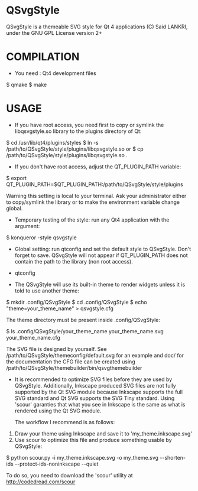 QSvgStyle
=========

QSvgStyle is a themeable SVG style for Qt 4 applications
(C) Said LANKRI, under the GNU GPL License version 2+

COMPILATION
===========

* You need : Qt4 development files

$ qmake
$ make

USAGE
=====

* If you have root access, you need first to copy or symlink the
  libqsvgstyle.so library to the plugins directory of Qt:

$ cd /usr/lib/qt4/plugins/styles
$ ln -s /path/to/QSvgStyle/style/plugins/libqsvgstyle.so
or
$ cp /path/to/QSvgStyle/style/plugins/libqsvgstyle.so .

* If you don't have root access, adjust the QT_PLUGIN_PATH variable:

$ export QT_PLUGIN_PATH=$QT_PLUGIN_PATH:/path/to/QSvgStyle/style/plugins

Warning this setting is local to your terminal. Ask your administrator
either to copy/symlink the library or to make the environment variable
change global.

* Temporary testing of the style: run any Qt4 application with the argument:

$ konqueror -style qsvgstyle

* Global setting: run qtconfig and set the default style to
  QSvgStyle. Don't forget to save.
  QSvgStyle will not appear if QT_PLUGIN_PATH does not contain the
  path to the library (non root access).

* qtconfig

* The QSvgStyle will use its built-in theme to render widgets unless
  it is told to use another theme:

$ mkdir .config/QSvgStyle
$ cd .config/QSvgStyle
$ echo "theme=your_theme_name" > qsvgstyle.cfg

The theme directory must be present inside .config/QSvgStyle:

$ ls .config/QSvgStyle/your_theme_name
your_theme_name.svg               your_theme_name.cfg

The SVG file is designed by yourself. See
/path/to/QSvgStyle/themeconfig/default.svg for an example and doc/ for
the documentation
the CFG file can be created using /path/to/QSvgStyle/themebuilder/bin/qsvgthemebuilder

* It is recommended to optimize SVG files before they are used by
  QSvgStyle. Additionally, Inkscape produced SVG files are not fully
  supported by the Qt SVG module because Inkscape supports the full SVG
  standard and Qt SVG supports the SVG Tiny standard.
  Using 'scour' garanties that what you see in Inkscape is the same as
  what is rendered using the Qt SVG module.

  The workflow I recommend is as follows:

1. Draw your theme using Inkscape and save it to
'my_theme.inkscape.svg'
2. Use scour to optimize this file and produce something usable by
QSvgStyle:

$ python scour.py -i my_theme.inkscape.svg -o my_theme.svg --shorten-ids --protect-ids-noninkscape --quiet

To do so, you need to download the 'scour' utility at http://codedread.com/scour
